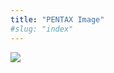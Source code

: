```yaml
---
title: "PENTAX Image"
#slug: "index"
---
```


[![](/wp-content/2011/12/107-300x225.jpg)](/wp-content/2011/12/107.jpg)